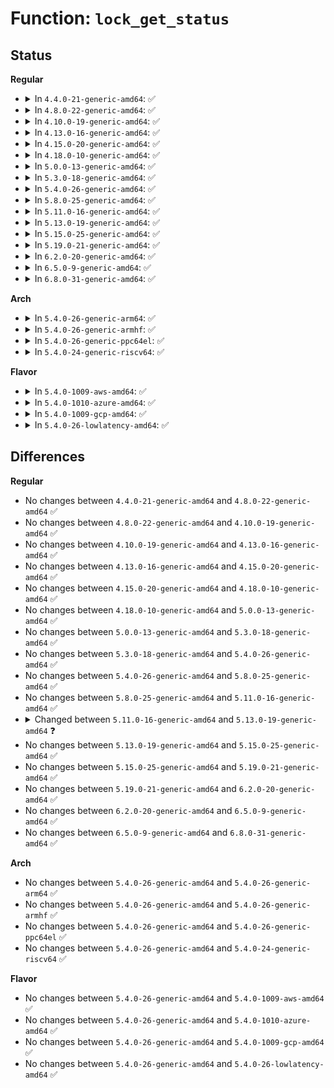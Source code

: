 # Function: <code>lock_get_status</code>

## Status
<b>Regular</b>
<ul>
<li>
<details>
<summary>In <code>4.4.0-21-generic-amd64</code>: ✅</summary>

```c
void lock_get_status(struct seq_file * f, struct file_lock * fl, loff_t id, char * pfx)
```

```json
{
  "name": "lock_get_status",
  "collision_type": "Unique Static",
  "inline_type": "No",
  "funcs": [
    {
      "addr": 18446744071581334896,
      "name": "lock_get_status",
      "external": false,
      "loc": "fs/locks.c:2538",
      "file": "fs/locks.c",
      "inline": "seen, unknown",
      "caller_inline": [],
      "caller_func": [
        "fs/locks.c:__show_fd_locks",
        "fs/locks.c:locks_show",
        "fs/locks.c:locks_show"
      ]
    }
  ],
  "symbols": [
    {
      "addr": 18446744071581334896,
      "name": "lock_get_status",
      "section": ".text",
      "bind": "STB_LOCAL",
      "size": 829
    }
  ]
}
```
</details>
</li>
<li>
<details>
<summary>In <code>4.8.0-22-generic-amd64</code>: ✅</summary>

```c
void lock_get_status(struct seq_file * f, struct file_lock * fl, loff_t id, char * pfx)
```

```json
{
  "name": "lock_get_status",
  "collision_type": "Unique Static",
  "inline_type": "No",
  "funcs": [
    {
      "addr": 18446744071581515568,
      "name": "lock_get_status",
      "external": false,
      "loc": "fs/locks.c:2571",
      "file": "fs/locks.c",
      "inline": "seen, unknown",
      "caller_inline": [],
      "caller_func": [
        "fs/locks.c:__show_fd_locks",
        "fs/locks.c:locks_show",
        "fs/locks.c:locks_show"
      ]
    }
  ],
  "symbols": [
    {
      "addr": 18446744071581515568,
      "name": "lock_get_status",
      "section": ".text",
      "bind": "STB_LOCAL",
      "size": 829
    }
  ]
}
```
</details>
</li>
<li>
<details>
<summary>In <code>4.10.0-19-generic-amd64</code>: ✅</summary>

```c
void lock_get_status(struct seq_file * f, struct file_lock * fl, loff_t id, char * pfx)
```

```json
{
  "name": "lock_get_status",
  "collision_type": "Unique Static",
  "inline_type": "No",
  "funcs": [
    {
      "addr": 18446744071581600912,
      "name": "lock_get_status",
      "external": false,
      "loc": "fs/locks.c:2613",
      "file": "fs/locks.c",
      "inline": "seen, unknown",
      "caller_inline": [],
      "caller_func": [
        "fs/locks.c:__show_fd_locks",
        "fs/locks.c:locks_show",
        "fs/locks.c:locks_show"
      ]
    }
  ],
  "symbols": [
    {
      "addr": 18446744071581600912,
      "name": "lock_get_status",
      "section": ".text",
      "bind": "STB_LOCAL",
      "size": 863
    }
  ]
}
```
</details>
</li>
<li>
<details>
<summary>In <code>4.13.0-16-generic-amd64</code>: ✅</summary>

```c
void lock_get_status(struct seq_file * f, struct file_lock * fl, loff_t id, char * pfx)
```

```json
{
  "name": "lock_get_status",
  "collision_type": "Unique Static",
  "inline_type": "No",
  "funcs": [
    {
      "addr": 18446744071581661744,
      "name": "lock_get_status",
      "external": false,
      "loc": "fs/locks.c:2576",
      "file": "fs/locks.c",
      "inline": "seen, unknown",
      "caller_inline": [],
      "caller_func": [
        "fs/locks.c:__show_fd_locks",
        "fs/locks.c:locks_show",
        "fs/locks.c:locks_show"
      ]
    }
  ],
  "symbols": [
    {
      "addr": 18446744071581661744,
      "name": "lock_get_status",
      "section": ".text",
      "bind": "STB_LOCAL",
      "size": 836
    }
  ]
}
```
</details>
</li>
<li>
<details>
<summary>In <code>4.15.0-20-generic-amd64</code>: ✅</summary>

```c
void lock_get_status(struct seq_file * f, struct file_lock * fl, loff_t id, char * pfx)
```

```json
{
  "name": "lock_get_status",
  "collision_type": "Unique Static",
  "inline_type": "No",
  "funcs": [
    {
      "addr": 18446744071581808800,
      "name": "lock_get_status",
      "external": false,
      "loc": "fs/locks.c:2622",
      "file": "fs/locks.c",
      "inline": "seen, unknown",
      "caller_inline": [],
      "caller_func": [
        "fs/locks.c:__show_fd_locks",
        "fs/locks.c:locks_show",
        "fs/locks.c:locks_show"
      ]
    }
  ],
  "symbols": [
    {
      "addr": 18446744071581808800,
      "name": "lock_get_status",
      "section": ".text",
      "bind": "STB_LOCAL",
      "size": 823
    }
  ]
}
```
</details>
</li>
<li>
<details>
<summary>In <code>4.18.0-10-generic-amd64</code>: ✅</summary>

```c
void lock_get_status(struct seq_file * f, struct file_lock * fl, loff_t id, char * pfx)
```

```json
{
  "name": "lock_get_status",
  "collision_type": "Unique Static",
  "inline_type": "No",
  "funcs": [
    {
      "addr": 18446744071581982032,
      "name": "lock_get_status",
      "external": false,
      "loc": "fs/locks.c:2627",
      "file": "fs/locks.c",
      "inline": "seen, unknown",
      "caller_inline": [],
      "caller_func": [
        "fs/locks.c:__show_fd_locks",
        "fs/locks.c:locks_show",
        "fs/locks.c:locks_show"
      ]
    }
  ],
  "symbols": [
    {
      "addr": 18446744071581982032,
      "name": "lock_get_status",
      "section": ".text",
      "bind": "STB_LOCAL",
      "size": 823
    }
  ]
}
```
</details>
</li>
<li>
<details>
<summary>In <code>5.0.0-13-generic-amd64</code>: ✅</summary>

```c
void lock_get_status(struct seq_file * f, struct file_lock * fl, loff_t id, char * pfx)
```

```json
{
  "name": "lock_get_status",
  "collision_type": "Unique Static",
  "inline_type": "No",
  "funcs": [
    {
      "addr": 18446744071582070720,
      "name": "lock_get_status",
      "external": false,
      "loc": "fs/locks.c:2713",
      "file": "fs/locks.c",
      "inline": "seen, unknown",
      "caller_inline": [],
      "caller_func": [
        "fs/locks.c:__show_fd_locks",
        "fs/locks.c:locks_show",
        "fs/locks.c:locks_show"
      ]
    }
  ],
  "symbols": [
    {
      "addr": 18446744071582070720,
      "name": "lock_get_status",
      "section": ".text",
      "bind": "STB_LOCAL",
      "size": 822
    }
  ]
}
```
</details>
</li>
<li>
<details>
<summary>In <code>5.3.0-18-generic-amd64</code>: ✅</summary>

```c
void lock_get_status(struct seq_file * f, struct file_lock * fl, loff_t id, char * pfx)
```

```json
{
  "name": "lock_get_status",
  "collision_type": "Unique Static",
  "inline_type": "No",
  "funcs": [
    {
      "addr": 18446744071582232496,
      "name": "lock_get_status",
      "external": false,
      "loc": "fs/locks.c:2731",
      "file": "fs/locks.c",
      "inline": "seen, unknown",
      "caller_inline": [],
      "caller_func": [
        "fs/locks.c:__show_fd_locks",
        "fs/locks.c:locks_show",
        "fs/locks.c:locks_show"
      ]
    }
  ],
  "symbols": [
    {
      "addr": 18446744071582232496,
      "name": "lock_get_status",
      "section": ".text",
      "bind": "STB_LOCAL",
      "size": 858
    }
  ]
}
```
</details>
</li>
<li>
<details>
<summary>In <code>5.4.0-26-generic-amd64</code>: ✅</summary>

```c
void lock_get_status(struct seq_file * f, struct file_lock * fl, loff_t id, char * pfx)
```

```json
{
  "name": "lock_get_status",
  "collision_type": "Unique Static",
  "inline_type": "No",
  "funcs": [
    {
      "addr": 18446744071582332176,
      "name": "lock_get_status",
      "external": false,
      "loc": "fs/locks.c:2821",
      "file": "fs/locks.c",
      "inline": "seen, unknown",
      "caller_inline": [],
      "caller_func": [
        "fs/locks.c:__show_fd_locks",
        "fs/locks.c:locks_show",
        "fs/locks.c:locks_show"
      ]
    }
  ],
  "symbols": [
    {
      "addr": 18446744071582332176,
      "name": "lock_get_status",
      "section": ".text",
      "bind": "STB_LOCAL",
      "size": 878
    }
  ]
}
```
</details>
</li>
<li>
<details>
<summary>In <code>5.8.0-25-generic-amd64</code>: ✅</summary>

```c
void lock_get_status(struct seq_file * f, struct file_lock * fl, loff_t id, char * pfx)
```

```json
{
  "name": "lock_get_status",
  "collision_type": "Unique Static",
  "inline_type": "No",
  "funcs": [
    {
      "addr": 18446744071582619936,
      "name": "lock_get_status",
      "external": false,
      "loc": "fs/locks.c:2824",
      "file": "fs/locks.c",
      "inline": "seen, unknown",
      "caller_inline": [],
      "caller_func": [
        "fs/locks.c:__show_fd_locks",
        "fs/locks.c:locks_show",
        "fs/locks.c:locks_show"
      ]
    }
  ],
  "symbols": [
    {
      "addr": 18446744071582619936,
      "name": "lock_get_status",
      "section": ".text",
      "bind": "STB_LOCAL",
      "size": 841
    }
  ]
}
```
</details>
</li>
<li>
<details>
<summary>In <code>5.11.0-16-generic-amd64</code>: ✅</summary>

```c
void lock_get_status(struct seq_file * f, struct file_lock * fl, loff_t id, char * pfx)
```

```json
{
  "name": "lock_get_status",
  "collision_type": "Unique Static",
  "inline_type": "No",
  "funcs": [
    {
      "addr": 18446744071582692368,
      "name": "lock_get_status",
      "external": false,
      "loc": "fs/locks.c:2827",
      "file": "fs/locks.c",
      "inline": "seen, unknown",
      "caller_inline": [],
      "caller_func": [
        "fs/locks.c:__show_fd_locks",
        "fs/locks.c:locks_show",
        "fs/locks.c:locks_show"
      ]
    }
  ],
  "symbols": [
    {
      "addr": 18446744071582692368,
      "name": "lock_get_status",
      "section": ".text",
      "bind": "STB_LOCAL",
      "size": 841
    }
  ]
}
```
</details>
</li>
<li>
<details>
<summary>In <code>5.13.0-19-generic-amd64</code>: ✅</summary>

```c
void lock_get_status(struct seq_file * f, struct file_lock * fl, loff_t id, char * pfx, int repeat)
```

```json
{
  "name": "lock_get_status",
  "collision_type": "Unique Static",
  "inline_type": "No",
  "funcs": [
    {
      "addr": 18446744071582722192,
      "name": "lock_get_status",
      "external": false,
      "loc": "fs/locks.c:2829",
      "file": "fs/locks.c",
      "inline": "seen, unknown",
      "caller_inline": [],
      "caller_func": [
        "fs/locks.c:__show_fd_locks",
        "fs/locks.c:locks_show",
        "fs/locks.c:locks_show"
      ]
    }
  ],
  "symbols": [
    {
      "addr": 18446744071582722192,
      "name": "lock_get_status",
      "section": ".text",
      "bind": "STB_LOCAL",
      "size": 850
    }
  ]
}
```
</details>
</li>
<li>
<details>
<summary>In <code>5.15.0-25-generic-amd64</code>: ✅</summary>

```c
void lock_get_status(struct seq_file * f, struct file_lock * fl, loff_t id, char * pfx, int repeat)
```

```json
{
  "name": "lock_get_status",
  "collision_type": "Unique Static",
  "inline_type": "No",
  "funcs": [
    {
      "addr": 18446744071583049088,
      "name": "lock_get_status",
      "external": false,
      "loc": "fs/locks.c:2715",
      "file": "fs/locks.c",
      "inline": "seen, unknown",
      "caller_inline": [],
      "caller_func": [
        "fs/locks.c:__show_fd_locks",
        "fs/locks.c:locks_show",
        "fs/locks.c:locks_show"
      ]
    }
  ],
  "symbols": [
    {
      "addr": 18446744071583049088,
      "name": "lock_get_status",
      "section": ".text",
      "bind": "STB_LOCAL",
      "size": 850
    }
  ]
}
```
</details>
</li>
<li>
<details>
<summary>In <code>5.19.0-21-generic-amd64</code>: ✅</summary>

```c
void lock_get_status(struct seq_file * f, struct file_lock * fl, loff_t id, char * pfx, int repeat)
```

```json
{
  "name": "lock_get_status",
  "collision_type": "Unique Static",
  "inline_type": "No",
  "funcs": [
    {
      "addr": 18446744071583526864,
      "name": "lock_get_status",
      "external": false,
      "loc": "fs/locks.c:2701",
      "file": "fs/locks.c",
      "inline": "seen, unknown",
      "caller_inline": [],
      "caller_func": [
        "fs/locks.c:__show_fd_locks",
        "fs/locks.c:locks_show",
        "fs/locks.c:locks_show"
      ]
    }
  ],
  "symbols": [
    {
      "addr": 18446744071583526864,
      "name": "lock_get_status",
      "section": ".text",
      "bind": "STB_LOCAL",
      "size": 786
    }
  ]
}
```
</details>
</li>
<li>
<details>
<summary>In <code>6.2.0-20-generic-amd64</code>: ✅</summary>

```c
void lock_get_status(struct seq_file * f, struct file_lock * fl, loff_t id, char * pfx, int repeat)
```

```json
{
  "name": "lock_get_status",
  "collision_type": "Unique Static",
  "inline_type": "No",
  "funcs": [
    {
      "addr": 18446744071584126896,
      "name": "lock_get_status",
      "external": false,
      "loc": "fs/locks.c:2707",
      "file": "fs/locks.c",
      "inline": "seen, unknown",
      "caller_inline": [],
      "caller_func": [
        "fs/locks.c:__show_fd_locks",
        "fs/locks.c:locks_show",
        "fs/locks.c:locks_show"
      ]
    }
  ],
  "symbols": [
    {
      "addr": 18446744071584126896,
      "name": "lock_get_status",
      "section": ".text",
      "bind": "STB_LOCAL",
      "size": 786
    }
  ]
}
```
</details>
</li>
<li>
<details>
<summary>In <code>6.5.0-9-generic-amd64</code>: ✅</summary>

```c
void lock_get_status(struct seq_file * f, struct file_lock * fl, loff_t id, char * pfx, int repeat)
```

```json
{
  "name": "lock_get_status",
  "collision_type": "Unique Static",
  "inline_type": "No",
  "funcs": [
    {
      "addr": 18446744071584353648,
      "name": "lock_get_status",
      "external": false,
      "loc": "fs/locks.c:2683",
      "file": "fs/locks.c",
      "inline": "seen, unknown",
      "caller_inline": [],
      "caller_func": [
        "fs/locks.c:__show_fd_locks",
        "fs/locks.c:locks_show",
        "fs/locks.c:locks_show"
      ]
    }
  ],
  "symbols": [
    {
      "addr": 18446744071584353648,
      "name": "lock_get_status",
      "section": ".text",
      "bind": "STB_LOCAL",
      "size": 792
    }
  ]
}
```
</details>
</li>
<li>
<details>
<summary>In <code>6.8.0-31-generic-amd64</code>: ✅</summary>

```c
void lock_get_status(struct seq_file * f, struct file_lock * fl, loff_t id, char * pfx, int repeat)
```

```json
{
  "name": "lock_get_status",
  "collision_type": "Unique Static",
  "inline_type": "No",
  "funcs": [
    {
      "addr": 18446744071584571984,
      "name": "lock_get_status",
      "external": false,
      "loc": "fs/locks.c:2694",
      "file": "fs/locks.c",
      "inline": "seen, unknown",
      "caller_inline": [],
      "caller_func": [
        "fs/locks.c:__show_fd_locks",
        "fs/locks.c:locks_show",
        "fs/locks.c:locks_show"
      ]
    }
  ],
  "symbols": [
    {
      "addr": 18446744071584571984,
      "name": "lock_get_status",
      "section": ".text",
      "bind": "STB_LOCAL",
      "size": 792
    }
  ]
}
```
</details>
</li>
</ul>
<b>Arch</b>
<ul>
<li>
<details>
<summary>In <code>5.4.0-26-generic-arm64</code>: ✅</summary>

```c
void lock_get_status(struct seq_file * f, struct file_lock * fl, loff_t id, char * pfx)
```

```json
{
  "name": "lock_get_status",
  "collision_type": "Unique Static",
  "inline_type": "No",
  "funcs": [
    {
      "addr": 18446603336493912168,
      "name": "lock_get_status",
      "external": false,
      "loc": "fs/locks.c:2821",
      "file": "fs/locks.c",
      "inline": "seen, unknown",
      "caller_inline": [],
      "caller_func": [
        "fs/locks.c:__show_fd_locks",
        "fs/locks.c:locks_show",
        "fs/locks.c:locks_show"
      ]
    }
  ],
  "symbols": [
    {
      "addr": 18446603336493912168,
      "name": "lock_get_status",
      "section": ".text",
      "bind": "STB_LOCAL",
      "size": 916
    }
  ]
}
```
</details>
</li>
<li>
<details>
<summary>In <code>5.4.0-26-generic-armhf</code>: ✅</summary>

```c
void lock_get_status(struct seq_file * f, struct file_lock * fl, loff_t id, char * pfx)
```

```json
{
  "name": "lock_get_status",
  "collision_type": "Unique Static",
  "inline_type": "No",
  "funcs": [
    {
      "addr": 3227394624,
      "name": "lock_get_status",
      "external": false,
      "loc": "fs/locks.c:2821",
      "file": "fs/locks.c",
      "inline": "seen, unknown",
      "caller_inline": [],
      "caller_func": [
        "fs/locks.c:__show_fd_locks",
        "fs/locks.c:locks_show",
        "fs/locks.c:locks_show"
      ]
    }
  ],
  "symbols": [
    {
      "addr": 3227394624,
      "name": "lock_get_status",
      "section": ".text",
      "bind": "STB_LOCAL",
      "size": 876
    }
  ]
}
```
</details>
</li>
<li>
<details>
<summary>In <code>5.4.0-26-generic-ppc64el</code>: ✅</summary>

```c
void lock_get_status(struct seq_file * f, struct file_lock * fl, loff_t id, char * pfx)
```

```json
{
  "name": "lock_get_status",
  "collision_type": "Unique Static",
  "inline_type": "No",
  "funcs": [
    {
      "addr": 13835058055287556816,
      "name": "lock_get_status",
      "external": false,
      "loc": "fs/locks.c:2821",
      "file": "fs/locks.c",
      "inline": "seen, unknown",
      "caller_inline": [],
      "caller_func": [
        "fs/locks.c:__show_fd_locks",
        "fs/locks.c:locks_show",
        "fs/locks.c:locks_show"
      ]
    }
  ],
  "symbols": [
    {
      "addr": 13835058055287556816,
      "name": "lock_get_status",
      "section": ".text",
      "bind": "STB_LOCAL",
      "size": 1176
    }
  ]
}
```
</details>
</li>
<li>
<details>
<summary>In <code>5.4.0-24-generic-riscv64</code>: ✅</summary>

```c
void lock_get_status(struct seq_file * f, struct file_lock * fl, loff_t id, char * pfx)
```

```json
{
  "name": "lock_get_status",
  "collision_type": "Unique Static",
  "inline_type": "No",
  "funcs": [
    {
      "addr": 18446743936273468518,
      "name": "lock_get_status",
      "external": false,
      "loc": "fs/locks.c:2821",
      "file": "fs/locks.c",
      "inline": "seen, unknown",
      "caller_inline": [],
      "caller_func": [
        "fs/locks.c:__show_fd_locks",
        "fs/locks.c:locks_show",
        "fs/locks.c:locks_show"
      ]
    }
  ],
  "symbols": [
    {
      "addr": 18446743936273468518,
      "name": "lock_get_status",
      "section": ".text",
      "bind": "STB_LOCAL",
      "size": 826
    }
  ]
}
```
</details>
</li>
</ul>
<b>Flavor</b>
<ul>
<li>
<details>
<summary>In <code>5.4.0-1009-aws-amd64</code>: ✅</summary>

```c
void lock_get_status(struct seq_file * f, struct file_lock * fl, loff_t id, char * pfx)
```

```json
{
  "name": "lock_get_status",
  "collision_type": "Unique Static",
  "inline_type": "No",
  "funcs": [
    {
      "addr": 18446744071582300912,
      "name": "lock_get_status",
      "external": false,
      "loc": "fs/locks.c:2821",
      "file": "fs/locks.c",
      "inline": "seen, unknown",
      "caller_inline": [],
      "caller_func": [
        "fs/locks.c:__show_fd_locks",
        "fs/locks.c:locks_show",
        "fs/locks.c:locks_show"
      ]
    }
  ],
  "symbols": [
    {
      "addr": 18446744071582300912,
      "name": "lock_get_status",
      "section": ".text",
      "bind": "STB_LOCAL",
      "size": 878
    }
  ]
}
```
</details>
</li>
<li>
<details>
<summary>In <code>5.4.0-1010-azure-amd64</code>: ✅</summary>

```c
void lock_get_status(struct seq_file * f, struct file_lock * fl, loff_t id, char * pfx)
```

```json
{
  "name": "lock_get_status",
  "collision_type": "Unique Static",
  "inline_type": "No",
  "funcs": [
    {
      "addr": 18446744071582238672,
      "name": "lock_get_status",
      "external": false,
      "loc": "fs/locks.c:2821",
      "file": "fs/locks.c",
      "inline": "seen, unknown",
      "caller_inline": [],
      "caller_func": [
        "fs/locks.c:__show_fd_locks",
        "fs/locks.c:locks_show",
        "fs/locks.c:locks_show"
      ]
    }
  ],
  "symbols": [
    {
      "addr": 18446744071582238672,
      "name": "lock_get_status",
      "section": ".text",
      "bind": "STB_LOCAL",
      "size": 878
    }
  ]
}
```
</details>
</li>
<li>
<details>
<summary>In <code>5.4.0-1009-gcp-amd64</code>: ✅</summary>

```c
void lock_get_status(struct seq_file * f, struct file_lock * fl, loff_t id, char * pfx)
```

```json
{
  "name": "lock_get_status",
  "collision_type": "Unique Static",
  "inline_type": "No",
  "funcs": [
    {
      "addr": 18446744071582291392,
      "name": "lock_get_status",
      "external": false,
      "loc": "fs/locks.c:2821",
      "file": "fs/locks.c",
      "inline": "seen, unknown",
      "caller_inline": [],
      "caller_func": [
        "fs/locks.c:__show_fd_locks",
        "fs/locks.c:locks_show",
        "fs/locks.c:locks_show"
      ]
    }
  ],
  "symbols": [
    {
      "addr": 18446744071582291392,
      "name": "lock_get_status",
      "section": ".text",
      "bind": "STB_LOCAL",
      "size": 878
    }
  ]
}
```
</details>
</li>
<li>
<details>
<summary>In <code>5.4.0-26-lowlatency-amd64</code>: ✅</summary>

```c
void lock_get_status(struct seq_file * f, struct file_lock * fl, loff_t id, char * pfx)
```

```json
{
  "name": "lock_get_status",
  "collision_type": "Unique Static",
  "inline_type": "No",
  "funcs": [
    {
      "addr": 18446744071582371440,
      "name": "lock_get_status",
      "external": false,
      "loc": "fs/locks.c:2821",
      "file": "fs/locks.c",
      "inline": "seen, unknown",
      "caller_inline": [],
      "caller_func": [
        "fs/locks.c:__show_fd_locks",
        "fs/locks.c:locks_show",
        "fs/locks.c:locks_show"
      ]
    }
  ],
  "symbols": [
    {
      "addr": 18446744071582371440,
      "name": "lock_get_status",
      "section": ".text",
      "bind": "STB_LOCAL",
      "size": 878
    }
  ]
}
```
</details>
</li>
</ul>

## Differences
<b>Regular</b>
<ul>
<li>
No changes between <code>4.4.0-21-generic-amd64</code> and <code>4.8.0-22-generic-amd64</code> ✅
</li>
<li>
No changes between <code>4.8.0-22-generic-amd64</code> and <code>4.10.0-19-generic-amd64</code> ✅
</li>
<li>
No changes between <code>4.10.0-19-generic-amd64</code> and <code>4.13.0-16-generic-amd64</code> ✅
</li>
<li>
No changes between <code>4.13.0-16-generic-amd64</code> and <code>4.15.0-20-generic-amd64</code> ✅
</li>
<li>
No changes between <code>4.15.0-20-generic-amd64</code> and <code>4.18.0-10-generic-amd64</code> ✅
</li>
<li>
No changes between <code>4.18.0-10-generic-amd64</code> and <code>5.0.0-13-generic-amd64</code> ✅
</li>
<li>
No changes between <code>5.0.0-13-generic-amd64</code> and <code>5.3.0-18-generic-amd64</code> ✅
</li>
<li>
No changes between <code>5.3.0-18-generic-amd64</code> and <code>5.4.0-26-generic-amd64</code> ✅
</li>
<li>
No changes between <code>5.4.0-26-generic-amd64</code> and <code>5.8.0-25-generic-amd64</code> ✅
</li>
<li>
No changes between <code>5.8.0-25-generic-amd64</code> and <code>5.11.0-16-generic-amd64</code> ✅
</li>
<li>
<details>
<summary>Changed between <code>5.11.0-16-generic-amd64</code> and <code>5.13.0-19-generic-amd64</code> ❓</summary>
<ul>
<li>
<b>Param added. </b>
<code>int repeat</code>
</li>
</ul>
</details>
</li>
<li>
No changes between <code>5.13.0-19-generic-amd64</code> and <code>5.15.0-25-generic-amd64</code> ✅
</li>
<li>
No changes between <code>5.15.0-25-generic-amd64</code> and <code>5.19.0-21-generic-amd64</code> ✅
</li>
<li>
No changes between <code>5.19.0-21-generic-amd64</code> and <code>6.2.0-20-generic-amd64</code> ✅
</li>
<li>
No changes between <code>6.2.0-20-generic-amd64</code> and <code>6.5.0-9-generic-amd64</code> ✅
</li>
<li>
No changes between <code>6.5.0-9-generic-amd64</code> and <code>6.8.0-31-generic-amd64</code> ✅
</li>
</ul>
<b>Arch</b>
<ul>
<li>
No changes between <code>5.4.0-26-generic-amd64</code> and <code>5.4.0-26-generic-arm64</code> ✅
</li>
<li>
No changes between <code>5.4.0-26-generic-amd64</code> and <code>5.4.0-26-generic-armhf</code> ✅
</li>
<li>
No changes between <code>5.4.0-26-generic-amd64</code> and <code>5.4.0-26-generic-ppc64el</code> ✅
</li>
<li>
No changes between <code>5.4.0-26-generic-amd64</code> and <code>5.4.0-24-generic-riscv64</code> ✅
</li>
</ul>
<b>Flavor</b>
<ul>
<li>
No changes between <code>5.4.0-26-generic-amd64</code> and <code>5.4.0-1009-aws-amd64</code> ✅
</li>
<li>
No changes between <code>5.4.0-26-generic-amd64</code> and <code>5.4.0-1010-azure-amd64</code> ✅
</li>
<li>
No changes between <code>5.4.0-26-generic-amd64</code> and <code>5.4.0-1009-gcp-amd64</code> ✅
</li>
<li>
No changes between <code>5.4.0-26-generic-amd64</code> and <code>5.4.0-26-lowlatency-amd64</code> ✅
</li>
</ul>
